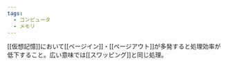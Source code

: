 ```yaml
---
tags:
  - コンピュータ
  - メモリ
---
```

[[仮想記憶]]において[[ページイン]]・[[ページアウト]]が多発すると処理効率が低下すること。広い意味では[[スワッピング]]と同じ処理。